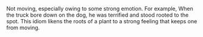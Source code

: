 Not moving, especially owing to some strong emotion. For example, When the truck bore down on the dog, he was terrified and stood rooted to the spot. This idiom likens the roots of a plant to a strong feeling that keeps one from moving.